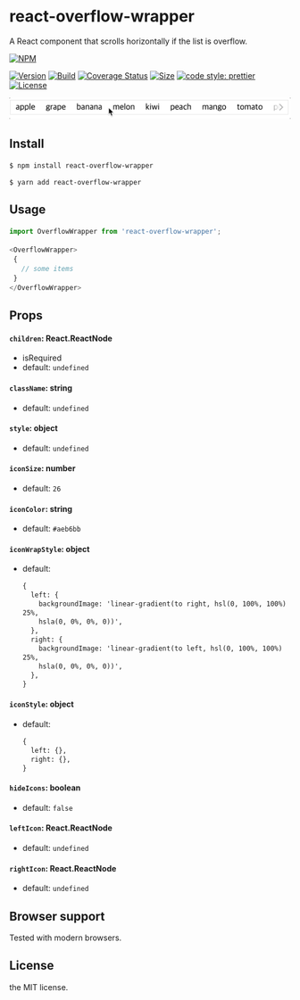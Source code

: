 # react-overflow-wrapper
A React component that scrolls horizontally if the list is overflow.

[![NPM](https://nodei.co/npm/react-overflow-wrapper.png?compact=true)](https://nodei.co/npm/react-overflow-wrapper/)

[![Version](https://img.shields.io/npm/v/react-overflow-wrapper.svg)](https://www.npmjs.com/package/react-overflow-wrapper)
[![Build](https://travis-ci.org/lannex/react-overflow-wrapper.svg?branch=master)](https://www.npmjs.com/package/react-overflow-wrapper)
[![Coverage Status](https://coveralls.io/repos/github/lannex/react-overflow-wrapper/badge.svg?branch=master)](https://coveralls.io/github/lannex/react-overflow-wrapper?branch=master)
[![Size](https://img.shields.io/bundlephobia/min/react-overflow-wrapper.svg)](https://www.npmjs.com/package/react-overflow-wrapper)
[![code style: prettier](https://img.shields.io/badge/code_style-prettier-ff69b4.svg)](https://github.com/prettier/prettier)
[![License](https://img.shields.io/github/license/lannex/react-overflow-wrapper.svg)](https://www.npmjs.com/package/react-overflow-wrapper)

![Gif](./examples/static/example.gif)

## Install
```
$ npm install react-overflow-wrapper
```
```
$ yarn add react-overflow-wrapper
```

## Usage
```js
import OverflowWrapper from 'react-overflow-wrapper';

<OverflowWrapper>
 {
   // some items
 }
</OverflowWrapper>

```

## Props
#### `children`: React.ReactNode
- isRequired
- default: `undefined`

#### `className`: string
- default: `undefined`

#### `style`: object
- default: `undefined`

#### `iconSize`: number
- default: `26`

#### `iconColor`: string
- default: `#aeb6bb`

#### `iconWrapStyle`: object
- default: 
  ```
  { 
    left: { 
      backgroundImage: 'linear-gradient(to right, hsl(0, 100%, 100%) 25%, 
      hsla(0, 0%, 0%, 0))', 
    }, 
    right: { 
      backgroundImage: 'linear-gradient(to left, hsl(0, 100%, 100%) 25%, 
      hsla(0, 0%, 0%, 0))', 
    }, 
  }
  ```

#### `iconStyle`: object
- default: 
  ```
  {
    left: {},
    right: {},
  }
  ```

#### `hideIcons`: boolean
- default: `false`

#### `leftIcon`: React.ReactNode
- default: `undefined`

#### `rightIcon`: React.ReactNode
- default: `undefined`

## Browser support
Tested with modern browsers.

## License
the MIT license.
